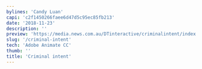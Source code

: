 ```yaml
---
bylines: 'Candy Luan'
capi: 'c2f1450266faee6d47d5c95ec85fb213'
date: '2018-11-23'
description: ''
preview: 'https://media.news.com.au/DTinteractive/criminalintent/index.html'
slug: '/criminal-intent'
tech: 'Adobe Animate CC'
thumb: ''
title: 'Criminal intent'
---
```

